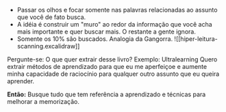 - Passar os olhos e focar somente nas palavras relacionadas ao assunto que você de fato busca.
- A idéia é construir um "muro" ao redor da informação que você acha mais importante e quer buscar mais. O restante a gente ignora.
- Somente os 10% são buscados. Analogia da Gangorra.
![[hiper-leitura-scanning.excalidraw]]


Pergunte-se: O que quer extrair desse livro?
Exemplo: Ultralearning
Quero extrair métodos de aprendizado para que eu me aperfeiçoe e aumente minha capacidade de raciocínio para qualquer outro assunto que eu queira aprender.

**Então:**
Busque tudo que tem referência a aprendizado e técnicas para melhorar a memorização.